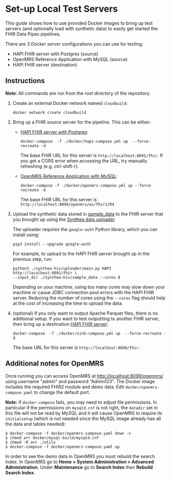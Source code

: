 # Set-up Local Test Servers

This guide shows how to use provided Docker images to bring up test servers (and
optionally load with synthetic data) to easily get started the FHIR Data Pipes
pipelines.

There are _3 Docker server_ configurations you can use for testing:

- HAPI FHIR server with Postgres (source)
- OpenMRS Reference Application with MySQL (source)
- HAPI FHIR server (destination)

## Instructions

**Note**: All commands are run from the root directory of the repository.

1.  Create an external Docker network named `cloudbuild`:

    ```
    docker network create cloudbuild
    ```

2.  Bring up a FHIR source server for the pipeline. This can be either:

    - [HAPI FHIR server with Postgres](https://github.com/google/fhir-data-pipes/blob/master/docker/hapi-compose.yml):

      ```shell
      docker-compose  -f ./docker/hapi-compose.yml up  --force-recreate -d
      ```

      The base FHIR URL for this server is `http://localhost:8091/fhir`. If you
      get a CORS error when accessing the URL, try manually refreshing (e.g.
      ctrl-shift-r).

    - [OpenMRS Reference Application with MySQL](https://github.com/google/fhir-data-pipes/blob/master/docker/openmrs-compose.yaml):

      ```shell
      docker-compose -f ./docker/openmrs-compose.yml up --force-recreate -d
      ```

      The base FHIR URL for this server is
      `http://localhost:8099/openmrs/ws/fhir2/R4`

3.  Upload the synthetic data stored in
    [sample_data](https://github.com/google/fhir-data-pipes/blob/master/synthea-hiv/sample_data)
    to the FHIR server that you brought up using the
    [Synthea data uploader](https://github.com/google/fhir-data-pipes/blob/master/synthea-hiv/README.md#Uploader).

    The uploader requires the `google-auth` Python library, which you can
    install using:

    ```shell
    pip3 install --upgrade google-auth
    ```

    For example, to upload to the HAPI FHIR server brought up in the previous
    step, run:

    ```shell
    python3 ./synthea-hiv/uploader/main.py HAPI http://localhost:8091/fhir \
    --input_dir ./synthea-hiv/sample_data --cores 8
    ```

    Depending on your machine, using too many cores may slow down your machine
    or cause JDBC connection pool errors with the HAPI FHIR server. Reducing the
    number of cores using the `--cores` flag should help at the cost of
    increasing the time to upload the data.

4.  (optional) If you only want to output Apache Parquet files, there is no
    additional setup. If you want to test outputting to another FHIR server,
    then bring up a destination
    [HAPI FHIR server](https://github.com/google/fhir-data-pipes/blob/master/docker/sink-compose.yml):

    ```shell
    docker-compose  -f ./docker/sink-compose.yml up  --force-recreate -d
    ```

    The base URL for this server is `http://localhost:8098/fhir`.

## Additional notes for OpenMRS

Once running you can access OpenMRS at <http://localhost:8099/openmrs/> using
username "admin" and password "Admin123". The Docker image includes the required
FHIR2 module and demo data. Edit `docker/openmrs-compose.yaml` to change the
default port.

**Note:** If `docker-compose` fails, you may need to adjust file permissions. In
particular if the permissions on `mysqld.cnf` is not right, the `datadir` set in
this file will not be read by MySQL and it will cause OpenMRS to require its
`initialsetup` (which is not needed since the MySQL image already has all the
data and tables needed):

```shell
$ docker-compose -f docker/openmrs-compose.yaml down -v
$ chmod a+r docker/mysql-build/mysqld.cnf
$ chmod -R a+r ./utils
$ docker-compose -f docker/openmrs-compose.yaml up
```

In order to see the demo data in OpenMRS you must rebuild the search index. In
OpenMRS go to **Home > System Administration > Advanced Administration**. Under
**Maintenance** go to **Search Index** then **Rebuild Search Index**.
